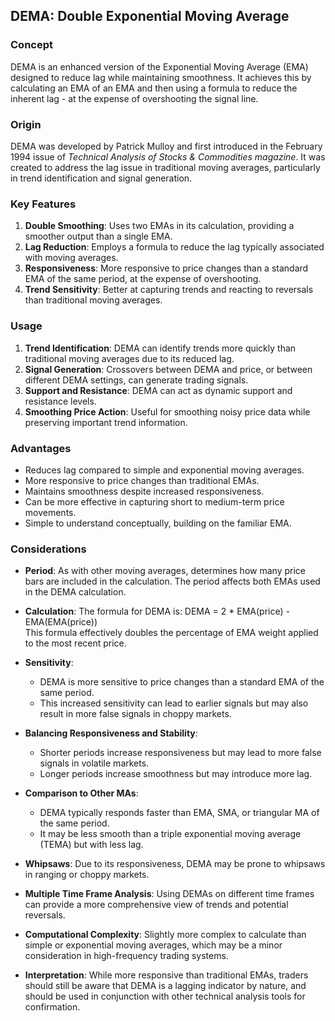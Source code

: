 ## DEMA: Double Exponential Moving Average

### Concept

DEMA is an enhanced version of the Exponential Moving Average (EMA) designed to reduce lag while maintaining smoothness. It achieves this by calculating an EMA of an EMA and then using a formula to reduce the inherent lag - at the expense of overshooting the signal line.

### Origin

DEMA was developed by Patrick Mulloy and first introduced in the February 1994 issue of *Technical Analysis of Stocks & Commodities magazine*. It was created to address the lag issue in traditional moving averages, particularly in trend identification and signal generation.

### Key Features

1. **Double Smoothing**: Uses two EMAs in its calculation, providing a smoother output than a single EMA.
2. **Lag Reduction**: Employs a formula to reduce the lag typically associated with moving averages.
3. **Responsiveness**: More responsive to price changes than a standard EMA of the same period, at the expense of overshooting.
4. **Trend Sensitivity**: Better at capturing trends and reacting to reversals than traditional moving averages.

### Usage

1. **Trend Identification**: DEMA can identify trends more quickly than traditional moving averages due to its reduced lag.
2. **Signal Generation**: Crossovers between DEMA and price, or between different DEMA settings, can generate trading signals.
3. **Support and Resistance**: DEMA can act as dynamic support and resistance levels.
4. **Smoothing Price Action**: Useful for smoothing noisy price data while preserving important trend information.

### Advantages

- Reduces lag compared to simple and exponential moving averages.
- More responsive to price changes than traditional EMAs.
- Maintains smoothness despite increased responsiveness.
- Can be more effective in capturing short to medium-term price movements.
- Simple to understand conceptually, building on the familiar EMA.

### Considerations

- **Period**: As with other moving averages, determines how many price bars are included in the calculation. The period affects both EMAs used in the DEMA calculation.

- **Calculation**: The formula for DEMA is:
  DEMA = 2 * EMA(price) - EMA(EMA(price))<br>
  This formula effectively doubles the percentage of EMA weight applied to the most recent price.

- **Sensitivity**:
  - DEMA is more sensitive to price changes than a standard EMA of the same period.
  - This increased sensitivity can lead to earlier signals but may also result in more false signals in choppy markets.

- **Balancing Responsiveness and Stability**:
  - Shorter periods increase responsiveness but may lead to more false signals in volatile markets.
  - Longer periods increase smoothness but may introduce more lag.

- **Comparison to Other MAs**:
  - DEMA typically responds faster than EMA, SMA, or triangular MA of the same period.
  - It may be less smooth than a triple exponential moving average (TEMA) but with less lag.

- **Whipsaws**: Due to its responsiveness, DEMA may be prone to whipsaws in ranging or choppy markets.

- **Multiple Time Frame Analysis**: Using DEMAs on different time frames can provide a more comprehensive view of trends and potential reversals.

- **Computational Complexity**: Slightly more complex to calculate than simple or exponential moving averages, which may be a minor consideration in high-frequency trading systems.

- **Interpretation**: While more responsive than traditional EMAs, traders should still be aware that DEMA is a lagging indicator by nature, and should be used in conjunction with other technical analysis tools for confirmation.